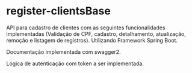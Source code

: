 # register-clientsBase
API para cadastro de clientes com as seguintes funcionalidades implementadas (Validação de CPF, cadastro, detalhamento, atualização, remoção e listagem de registros). Utilizando Framework Spring Boot.

Documentação implementada com swagger2.

Lógica de autenticação com token a ser implementada.
